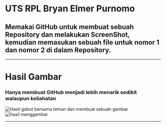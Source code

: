 # UTS RPL Bryan Elmer Purnomo

## Memakai GitHub untuk membuat sebuah Repository dan melakukan ScreenShot, kemudian memasukan sebuah file untuk nomor 1 dan nomor 2 di dalam Repository.


---
# Hasil Gambar

### Hanya membuat GitHub menjadi lebih menarik sedikit walaupun keliahatan 
![Hasil gabut bersama teman dan membuat sebuah gambar](https://imgur.com/JxdqAYL.png)
![hasil menggambar](https://imgur.com/G1ekCNU.png)

---
